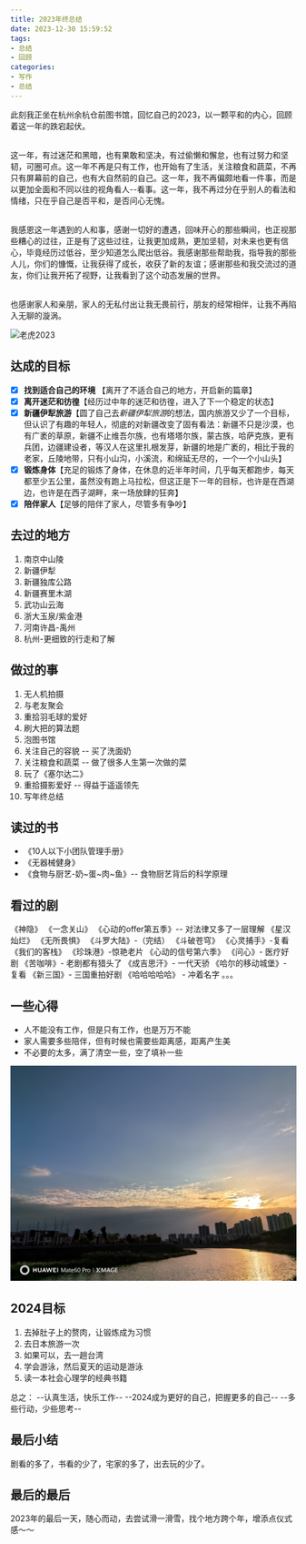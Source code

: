 ```yaml
---
title: 2023年终总结
date: 2023-12-30 15:59:52
tags:
- 总结
- 回顾
categories:
- 写作
- 总结
---
```


此刻我正坐在杭州余杭仓前图书馆，回忆自己的2023，以一颗平和的内心，回顾着这一年的跌宕起伏。<br><br>  

这一年，有过迷茫和黑暗，也有果敢和坚决，有过偷懒和懈怠，也有过努力和坚韧，可圈可点。这一年不再是只有工作，也开始有了生活，关注粮食和蔬菜，不再只有屏幕前的自己，也有大自然前的自己。这一年，我不再偏颇地看一件事，而是以更加全面和不同以往的视角看人--看事。这一年，我不再过分在乎别人的看法和情绪，只在乎自己是否平和，是否问心无愧。<br><br>  

我感恩这一年遇到的人和事，感谢一切好的遭遇，回味开心的那些瞬间，也正视那些糟心的过往，正是有了这些过往，让我更加成熟，更加坚韧，对未来也更有信心，毕竟经历过低谷，至少知道怎么爬出低谷。我感谢那些帮助我，指导我的那些人儿，你们的慷慨，让我获得了成长，收获了新的友谊；感谢那些和我交流过的道友，你们让我开拓了视野，让我看到了这个动态发展的世界。<br><br>

也感谢家人和亲朋，家人的无私付出让我无畏前行，朋友的经常相伴，让我不再陷入无聊的漩涡。

![老虎2023](/images/tiger_2023.jpg)

## 达成的目标

- [x] **找到适合自己的环境** 【离开了不适合自己的地方，开启新的篇章】
- [x] **离开迷茫和彷徨**【经历过中年的迷茫和彷徨，进入了下一个稳定的状态】
- [x] **新疆伊犁旅游**【圆了自己去*新疆伊犁旅游*的想法，国内旅游又少了一个目标，但认识了有趣的年轻人，彻底的对新疆改变了固有看法：新疆不只是沙漠，也有广袤的草原，新疆不止维吾尔族，也有塔塔尔族，蒙古族，哈萨克族，更有兵团，边疆建设者，等汉人在这里扎根发芽，新疆的地是广袤的，相比于我的老家，丘陵地带，只有小山沟，小溪流，和绵延无尽的，一个一个小山头】
- [x] **锻炼身体**【充足的锻炼了身体，在休息的近半年时间，几乎每天都跑步，每天都至少五公里，虽然没有跑上马拉松，但这正是下一年的目标，也许是在西湖边，也许是在西子湖畔，来一场放肆的狂奔】
- [x] **陪伴家人**【足够的陪伴了家人，尽管多有争吵】

## 去过的地方

1. 南京中山陵
2. 新疆伊犁
3. 新疆独库公路
4. 新疆赛里木湖
5. 武功山云海
6. 浙大玉泉/紫金港
7. 河南许昌-禹州
8. 杭州-更细致的行走和了解

## 做过的事

1. 无人机拍摄
2. 与老友聚会
3. 重拾羽毛球的爱好
4. 刷大把的算法题
5. 泡图书馆
6. 关注自己的容貌 -- 买了洗面奶
7. 关注粮食和蔬菜 -- 做了很多人生第一次做的菜
8. 玩了《塞尔达二》
9. 重拾摄影爱好 -- 得益于遥遥领先
10. 写年终总结

## 读过的书

* 《10人以下小团队管理手册》
* 《无器械健身》
* 《食物与厨艺-奶~蛋~肉~鱼》-- 食物厨艺背后的科学原理

## 看过的剧

《神隐》
《一念关山》
《心动的offer第五季》-- 对法律又多了一层理解
《星汉灿烂》
《无所畏惧》
《斗罗大陆》-（完结）
《斗破苍穹》
《心灵捕手》-复看
《我们的客栈》
《珍珠港》-惊艳老片
《心动的信号第六季》
《问心》- 医疗好剧
《苦咖啡》- 老剧都有猎头了
《成吉思汗》- 一代天骄
《哈尔的移动城堡》- 复看
《新三国》- 三国重拍好剧
《哈哈哈哈哈》 - 冲着名字
。。。

## 一些心得

* 人不能没有工作，但是只有工作，也是万万不能
* 家人需要多些陪伴，但有时候也需要些距离感，距离产生美
* 不必要的太多，满了清空一些，空了填补一些

![日落2023](/images/sunset_2023.jpg)

## 2024目标

1. 去掉肚子上的赘肉，让锻炼成为习惯
2. 去日本旅游一次
3. 如果可以，去一趟台湾
4. 学会游泳，然后夏天的运动是游泳
5. 读一本社会心理学的经典书籍

总之：
--认真生活，快乐工作--
--2024成为更好的自己，把握更多的自己--
--多些行动，少些思考--

## 最后小结

剧看的多了，书看的少了，宅家的多了，出去玩的少了。

## 最后的最后

2023年的最后一天，随心而动，去尝试滑一滑雪，找个地方跨个年，增添点仪式感～～